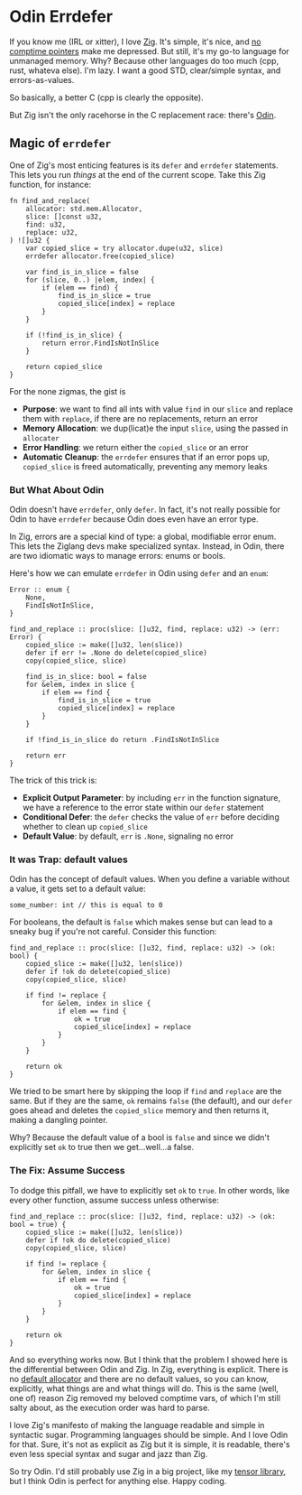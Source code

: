 # Odin Errdefer

If you know me (IRL or xitter), I love [Zig](https://ziglang.org/). It's simple, 
it's nice, and [no comptime pointers](https://github.com/ziglang/zig/issues/7396) 
make me depressed. But still, it's my go-to language for unmanaged memory. Why? 
Because other languages do too much (cpp, rust, whateva else). I'm lazy. I want 
a good STD, clear/simple syntax, and errors-as-values.

So basically, a better C (cpp is clearly the opposite).

But Zig isn't the only racehorse in the C replacement race: there's [Odin](https://odin-lang.org/).

## Magic of `errdefer`

One of Zig's most enticing features is its `defer` and `errdefer` statements. 
This lets you run *things* at the end of the current scope. Take this Zig 
function, for instance:

```zig
fn find_and_replace(
    allocator: std.mem.Allocator,
    slice: []const u32,
    find: u32,
    replace: u32,
) ![]u32 {
    var copied_slice = try allocator.dupe(u32, slice)
    errdefer allocator.free(copied_slice)

    var find_is_in_slice = false
    for (slice, 0..) |elem, index| {
        if (elem == find) {
            find_is_in_slice = true
            copied_slice[index] = replace
        }
    }

    if (!find_is_in_slice) {
        return error.FindIsNotInSlice
    }

    return copied_slice
}
```

For the none zigmas, the gist is
- **Purpose**: we want to find all ints with value `find` in our `slice` and 
    replace them with `replace`, if there are no replacements, return an error
- **Memory Allocation**: we dup(licat)e the input `slice`, using the passed in 
    `allocater`
- **Error Handling**: we return either the `copied_slice` or an error
- **Automatic Cleanup**: the `errdefer` ensures that if an error pops up, 
    `copied_slice` is freed automatically, preventing any memory leaks

### But What About Odin

Odin doesn't have `errdefer`, only `defer`. In fact, it's not really possible 
for Odin to have `errdefer` because Odin does even have an error type.

In Zig, errors are a special kind of type: a global, modifiable error enum. This 
lets the Ziglang devs make specialized syntax. Instead, in Odin, there are two 
idiomatic ways to manage errors: enums or bools. 

Here's how we can emulate `errdefer` in Odin using `defer` and an `enum`:

```odin
Error :: enum {
    None,
    FindIsNotInSlice,
}

find_and_replace :: proc(slice: []u32, find, replace: u32) -> (err: Error) {
    copied_slice := make([]u32, len(slice))
    defer if err != .None do delete(copied_slice)
    copy(copied_slice, slice)

    find_is_in_slice: bool = false
    for &elem, index in slice {
        if elem == find {
            find_is_in_slice = true
            copied_slice[index] = replace
        }
    }

    if !find_is_in_slice do return .FindIsNotInSlice

    return err
}
```

The trick of this trick is:

- **Explicit Output Parameter**: by including `err` in the function signature, 
    we have a reference to the error state within our `defer` statement
- **Conditional Defer**: the `defer` checks the value of `err` before deciding 
    whether to clean up `copied_slice`
- **Default Value**: by default, `err` is `.None`, signaling no error

### It was Trap: default values

Odin has the concept of default values. When you define a variable without a 
value, it gets set to a default value:

```odin
some_number: int // this is equal to 0
```

For booleans, the default is `false` which makes sense but can lead to a sneaky 
bug if you're not careful. Consider this function:

```odin
find_and_replace :: proc(slice: []u32, find, replace: u32) -> (ok: bool) {
    copied_slice := make([]u32, len(slice))
    defer if !ok do delete(copied_slice)
    copy(copied_slice, slice)

    if find != replace {
        for &elem, index in slice {
            if elem == find {
                ok = true
                copied_slice[index] = replace
            }
        }
    }

    return ok
}
```

We tried to be smart here by skipping the loop if `find` and `replace` are the 
same. But if they are the same, `ok` remains `false` (the default), and our 
`defer` goes ahead and deletes the `copied_slice` memory and then returns it, 
making a dangling pointer.

Why? Because the default value of a bool is `false` and since we didn't 
explicitly set `ok` to true then we get...well...a false.

### The Fix: Assume Success

To dodge this pitfall, we have to explicitly set `ok` to `true`. In other words,
like every other function, assume success unless otherwise:

```odin
find_and_replace :: proc(slice: []u32, find, replace: u32) -> (ok: bool = true) {
    copied_slice := make([]u32, len(slice))
    defer if !ok do delete(copied_slice)
    copy(copied_slice, slice)

    if find != replace {
        for &elem, index in slice {
            if elem == find {
                ok = true
                copied_slice[index] = replace
            }
        }
    }

    return ok
}
```

And so everything works now. But I think that the problem I showed here is the 
differential between Odin and Zig. In Zig, everything is explicit. There is no 
[default allocator](https://odin-lang.org/docs/overview/#allocators) and there 
are no default values, so you can know, explicitly, what things are and what 
things will do. This is the same (well, one of) reason Zig removed my beloved 
comptime vars, of which I'm still salty about, as the execution order was hard 
to parse. 

I love Zig's manifesto of making the language readable and simple in syntactic 
sugar. Programming languages should be simple. And I love Odin for that. Sure, 
it's not as explicit as Zig but it is simple, it is readable, there's even less 
special syntax and sugar and jazz than Zig.

So try Odin. I'd still probably use Zig in a big project, like my [tensor library](https://github.com/ethanthoma/zensor),
but I think Odin is perfect for anything else. Happy coding.
